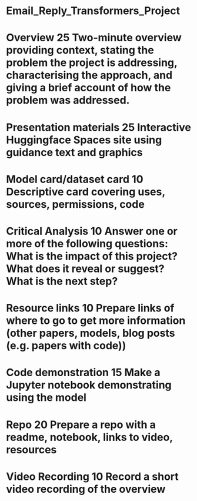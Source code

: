 # Email_Reply_Transformers_Project
# Overview	25	Two-minute overview providing context, stating the problem the project is addressing, characterising the approach, and giving a brief account of how the problem was addressed.
# Presentation materials	25	Interactive Huggingface Spaces site using guidance text and graphics
# Model card/dataset card	10	Descriptive card covering uses, sources, permissions, code
# Critical Analysis	10	Answer one or more of the following questions: What is the impact of this project? What does it reveal or suggest? What is the next step?
# Resource links	10	Prepare links of where to go to get more information (other papers, models, blog posts (e.g. papers with code))
# Code demonstration	15	Make a Jupyter notebook demonstrating using the model
# Repo	20	Prepare a repo with a readme, notebook, links to video, resources
# Video Recording	10	Record a short video recording of the overview
